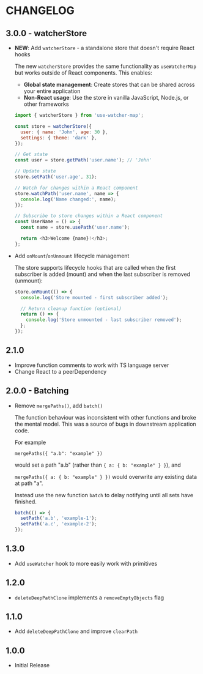 # CHANGELOG

## 3.0.0 - watcherStore

- **NEW**: Add `watcherStore` - a standalone store that doesn't require React hooks

  The new `watcherStore` provides the same functionality as `useWatcherMap` but works outside of React components. This enables:
  - **Global state management**: Create stores that can be shared across your entire application
  - **Non-React usage**: Use the store in vanilla JavaScript, Node.js, or other frameworks

  ```javascript
  import { watcherStore } from 'use-watcher-map';

  const store = watcherStore({
    user: { name: 'John', age: 30 },
    settings: { theme: 'dark' },
  });

  // Get state
  const user = store.getPath('user.name'); // 'John'

  // Update state
  store.setPath('user.age', 31);

  // Watch for changes within a React component
  store.watchPath('user.name', name => {
    console.log('Name changed:', name);
  });

  // Subscribe to store changes within a React component
  const UserName = () => {
    const name = store.usePath('user.name');

    return <h3>Welcome {name}!</h3>;
  };
  ```

- Add `onMount`/`onUnmount` lifecycle management

  The store supports lifecycle hooks that are called when the first subscriber is added (mount) and when the last subscriber is removed (unmount):

  ```javascript
  store.onMount(() => {
    console.log('Store mounted - first subscriber added');

    // Return cleanup function (optional)
    return () => {
      console.log('Store unmounted - last subscriber removed');
    };
  });
  ```

## 2.1.0

- Improve function comments to work with TS language server
- Change React to a peerDependency

## 2.0.0 - Batching

- Remove `mergePaths()`, add `batch()`

  The function behaviour was inconsistent with other functions and broke the
  mental model. This was a source of bugs in downstream application code.

  For example

  `mergePaths({ "a.b": "example" })`

  would set a path "a.b" (rather than `{ a: { b: "example" } }`), and

  `mergePaths({ a: { b: "example" } })` would overwrite any existing data
  at path "a".

  Instead use the new function `batch` to delay notifying until all sets
  have finished.

  ```javascript
  batch(() => {
    setPath('a.b', 'example-1');
    setPath('a.c', 'example-2');
  });
  ```

## 1.3.0

- Add `useWatcher` hook to more easily work with primitives

## 1.2.0

- `deleteDeepPathClone` implements a `removeEmptyObjects` flag

## 1.1.0

- Add `deleteDeepPathClone` and improve `clearPath`

## 1.0.0

- Initial Release
